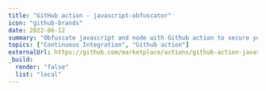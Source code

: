 ```yaml
---
title: "GitHub action - javascript-obfuscator"
icon: "github-brands"
date: 2022-06-12
summary: "Obfuscate javascript and node with Github action to secure your code. The Github action uses the [javascript-obfuscator](https://github.com/javascript-obfuscator/javascript-obfuscator)"
topics: ["Continuous Integration", "Github action"]
externalUrl: https://github.com/marketplace/actions/github-action-javascript-obfuscator
_build:
  render: "false"
  list: "local"
---
```

